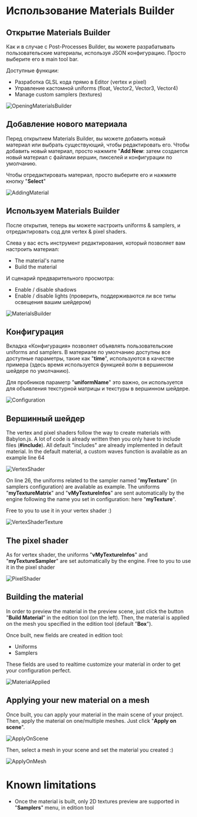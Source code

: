 # Использование Materials Builder

## Открытие Materials Builder

Как и в случае с Post-Processes Builder, вы можете разрабатывать пользовательские материалы, используя JSON конфигурацию.
Просто выберите его в main tool bar.

Доступные функции:

* Разработка GLSL кода прямо в Editor (vertex и pixel)
* Управление кастомной uniforms (float, Vector2, Vector3, Vector4)
* Manage custom samplers (textures)

![OpeningMaterialsBuilder](/img/extensions/Editor/MaterialsBuilder/OpeningMaterialsBuilder.png)

## Добавление нового материала

Перед открытием Materials Builder, вы можете добавить новый материал или выбрать существующий, чтобы редактировать его.
Чтобы добавить новый материал, просто нажмите "**Add New**: затем создается новый материал с файлами вершин, пикселей и конфигурации по умолчанию.

Чтобы отредактировать материал, просто выберите его и нажмите кнопку "**Select**"

![AddingMaterial](/img/extensions/Editor/MaterialsBuilder/AddingMaterial.png)

## Используем Materials Builder

После открытия, теперь вы можете настроить uniforms & samplers, и отредактировать сод для vertex & pixel shaders.

Слева у вас есть инструмент редактирования, который позволяет вам настроить материал:

* The material's name
* Build the material

И сценарий предварительного просмотра:

* Enable / disable shadows
* Enable / disable lights (проверить, поддерживаются ли все типы освещения вашим шейдером)

![MaterialsBuilder](/img/extensions/Editor/MaterialsBuilder/MaterialsBuilder.png)

## Конфигурация

Вкладка «Конфигурация» позволяет объявлять пользовательские uniforms and samplers.
В материале по умолчанию доступны все доступные параметры, такие как "**time**", используются в качестве примера (здесь время используется функцией волн в вершинном шейдере по умолчанию).

Для пробников параметр "**uniformName**" это важно, он используется для объявления текстурной матрицы и текстуры в вершинном шейдере.

![Configuration](/img/extensions/Editor/MaterialsBuilder/Configuration.png)

## Вершинный шейдер

The vertex and pixel shaders follow the way to create materials with Babylon.js. A lot of code is already written then you only have to include files (**#include**).
All default "includes" are already implemented in default material.
In the default material, a custom waves function is available as an example line 64

![VertexShader](/img/extensions/Editor/MaterialsBuilder/VertexShader.png)

On line 26, the uniforms related to the sampler named "**myTexture**" (in samplers configuration) are available as example.
The uniforms "**myTextureMatrix**" and "**vMyTextureInfos**" are sent automatically by the engine following the name you set in configuration: here "**myTexture**".

Free to you to use it in your vertex shader :)

![VertexShaderTexture](/img/extensions/Editor/MaterialsBuilder/VertexShaderTexture.png)

## The pixel shader

As for vertex shader, the uniforms "**vMyTextureInfos**" and "**myTextureSampler**" are set automatically by the engine.
Free to you to use it in the pixel shader

![PixelShader](/img/extensions/Editor/MaterialsBuilder/PixelShader.png)

## Building the material

In order to preview the material in the preview scene, just click the button "**Build Material**" in the edition tool (on the left).
Then, the material is applied on the mesh you specified in the edition tool (default "**Box**").

Once built, new fields are created in edition tool:
* Uniforms
* Samplers

These fields are used to realtime customize your material in order to get your configuration perfect.

![MaterialApplied](/img/extensions/Editor/MaterialsBuilder/MaterialApplied.png)

## Applying your new material on a mesh

Once built, you can apply your material in the main scene of your project. Then, apply the material on one/multiple meshes.
Just click "**Apply on scene**".

![ApplyOnScene](/img/extensions/Editor/MaterialsBuilder/ApplyOnScene.png)

Then, select a mesh in your scene and set the material you created :)

![ApplyOnMesh](/img/extensions/Editor/MaterialsBuilder/ApplyOnMesh.png)

# Known limitations

* Once the material is built, only 2D textures preview are supported in "**Samplers**" menu, in edition tool
